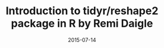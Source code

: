 ---
title: Introduction to tidyr/reshape2 package in R by Remi Daigle
text: Learn to use the tidyr and reshape2 packages in R to tidy up your data to make it easier to analyze and visualize!
location:  SSB 6178
link: https://github.com/ttimbers/studyGroup/issues/1
date: 2015-07-14

---